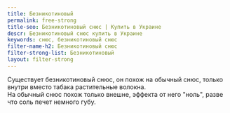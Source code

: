 ```yaml
---
title: Безникотиновый
permalink: free-strong
title-seo: Безникотиновый снюс | Купить в Украине
descr: Безникотиновый снюс купить в Украине
keywords: снюс, безникотиновый снюс
filter-name-h2: Безникотиновый снюс
filter-strong-list: Безникотиновый
layout: filter-strong
---
```


Существует безникотиновый снюс, он похож на обычный снюс, только внутри вместо табака растительные волокна.<br>
На обычный снюс похож только внешне, эффекта от него "ноль", разве что соль печет немного губу.